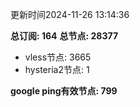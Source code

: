 更新时间2024-11-26 13:14:36

**总订阅: 164**
**总节点: 28377**
- vless节点: 3665
- hysteria2节点: 1

**google ping有效节点: 799**
